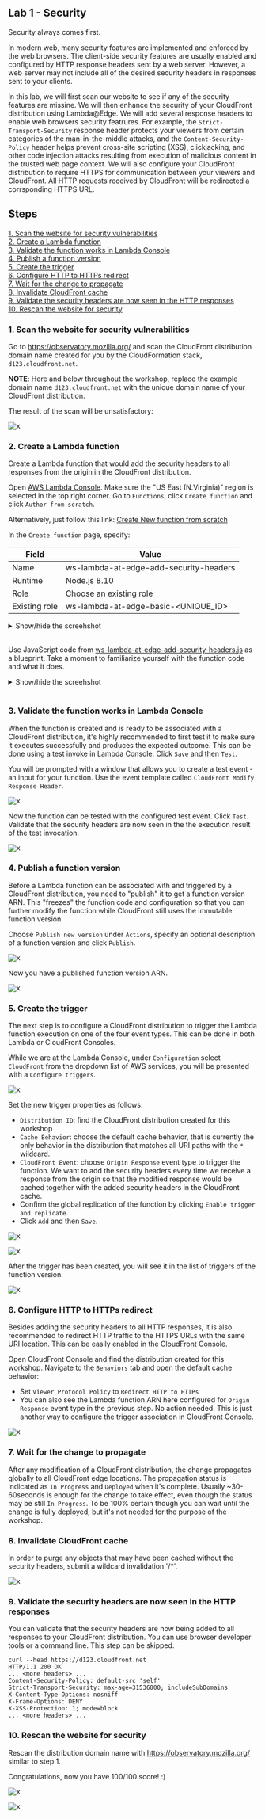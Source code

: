 ## Lab 1 - Security

Security always comes first.

In modern web, many security features are implemented and enforced by the web browsers. The client-side security features are usually enabled and configured by HTTP response headers sent by a web server. However, a web server may not include all of the desired security headers in responses sent to your clients.

In this lab, we will first scan our website to see if any of the security features are missine. We will then enhance the security of your CloudFront distribution using Lambda@Edge. We will add several response headers to enable web browsers security featrures. For example, the ```Strict-Transport-Security``` response header protects your viewers from certain categories of the man-in-the-middle attacks, and the ```Content-Security-Policy``` header helps prevent cross-site scripting (XSS), clickjacking, and other code injection attacks resulting from execution of malicious content in the trusted web page context. We will also configure your CloudFront distribution to require HTTPS for communication between your viewers and CloudFront. All HTTP requests received by CloudFront will be redirected a corrsponding HTTPS URL.

## Steps

[1. Scan the website for security vulnerabilities](#1-scan-the-website-for-security-vulnerabilities)  
[2. Create a Lambda function](#2-create-a-lambda-function)  
[3. Validate the function works in Lambda Console](#3-validate-the-function-works-in-lambda-console)  
[4. Publish a function version](#4-publish-a-function-version)  
[5. Create the trigger](#5-create-the-trigger)  
[6. Configure HTTP to HTTPs redirect](#6-configure-http-to-https-redirect)  
[7. Wait for the change to propagate](#7-wait-for-the-change-to-propagate)  
[8. Invalidate CloudFront cache](#8-invalidate-cloudfront-cache)   
[9. Validate the security headers are now seen in the HTTP responses](#9-validate-the-security-headers-are-now-seen-in-the-http-responses)  
[10. Rescan the website for security](#10-rescan-the-website-for-security)  

### 1. Scan the website for security vulnerabilities

Go to https://observatory.mozilla.org/ and scan the CloudFront distribution domain name created for you by the CloudFormation stack, `d123.cloudfront.net`.

**NOTE**: Here and below throughout the workshop, replace the example domain name `d123.cloudfront.net` with the unique domain name of your CloudFront distribution.

The result of the scan will be unsatisfactory:

<kbd>![x](./img/00-scan-bad-security.png)</kbd>

### 2. Create a Lambda function

Create a Lambda function that would add the security headers to all responses from the origin in the CloudFront distribution.

Open [AWS Lambda Console](https://console.aws.amazon.com/lambda/home?region=us-east-1#/). Make sure the "US East (N.Virginia)" region is selected in the top right corner. Go to `Functions`, click `Create function` and click `Author from scratch`.

Alternatively, just follow this link: [Create New function from scratch](https://console.aws.amazon.com/lambda/home?region=us-east-1#/create?tab=authorFromScratch)

In the `Create function` page, specify:

Field | Value
--- | ---
Name | ws-lambda-at-edge-add-security-headers
Runtime | Node.js 8.10
Role | Choose an existing role
Existing role | ws-lambda-at-edge-basic-<UNIQUE_ID>

<details><summary>Show/hide the screehshot</summary>
  
  <kbd>[![](./img/01-create-function.png)](#)</kbd>
</details><br/>

Use JavaScript code from [ws-lambda-at-edge-add-security-headers.js](./ws-lambda-at-edge-add-security-headers.js) as a blueprint. Take a moment to familiarize yourself with the function code and what it does.

<details><summary>Show/hide the screehshot</summary>
  
  <kbd>[![](./img/02-function-createed.png)](#)</kbd>
</details><br/>

### 3. Validate the function works in Lambda Console

When the function is created and is ready to be associated with a CloudFront distribution, it's highly recommended to first test it to make sure it executes successfully and produces the expected outcome. This can be done using a test invoke in Lambda Console. Click `Save` and then `Test`.

You will be prompted with a window that allows you to create a test event - an input for your function. Use the event template called `CloudFront Modify Response Header`.

<kbd>![x](./img/03-configure-test-event.png)</kbd>

Now the function can be tested with the configured test event. Click `Test`.
Validate that the security headers are now seen in the the execution result of the test invocation.

<kbd>![x](./img/04-test-invoke-successful.png)</kbd>

### 4. Publish a function version

Before a Lambda function can be associated with and triggered by a CloudFront distribution, you need to "publish" it to get a function version ARN. This "freezes" the function code and configuration so that you can further modify the function while CloudFront still uses the immutable function version.

Choose `Publish new version` under `Actions`, specify an optional description of a function version and click `Publish`.

<kbd>![x](./img/05-publish-new-version.png)</kbd>

Now you have a published function version ARN.

<kbd>![x](./img/06-new-version-published.png)</kbd>

### 5. Create the trigger

The next step is to configure a CloudFront distribution to trigger the Lambda function execution on one of the four event types. This can be done in both Lambda or CloudFront Consoles.

While we are at the Lambda Console, under `Configuration` select `CloudFront` from the dropdown list of AWS services, you will be presented with a `Configure triggers`. 

<kbd>![x](./img/07-add-trigger-0.png)</kbd>

Set the new trigger properties as follows:

* `Distribution ID`: find the CloudFront distribution created for this workshop  
* `Cache Behavior`: choose the default cache behavior, that is currently the only behavior in the distribution that matches all URI paths with the `*` wildcard.  
* `CloudFront Event`: choose `Origin Response` event type to trigger the function. We want to add the security headers every time we receive a response from the origin so that the modified response would be cached together with the added security headers in the CloudFront cache.
* Confirm the global replication of the function by clicking `Enable trigger and replicate`.
* Click `Add` and then `Save`.

<kbd>![x](./img/07-add-trigger-1.png)</kbd>

<kbd>![x](./img/07-add-trigger-2.png)</kbd>

After the trigger has been created, you will see it in the list of triggers of the function version.

<kbd>![x](./img/08-trigger-created.png)</kbd>

### 6. Configure HTTP to HTTPs redirect

Besides adding the security headers to all HTTP responses, it is also recommended to redirect HTTP traffic to the HTTPS URLs with the same URI location. This can be easily enabled in the CloudFront Console.

Open CloudFront Console and find the distribution created for this workshop. Navigate to the `Behaviors` tab and open the default cache behavior:
* Set `Viewer Protocol Policy` to `Redirect HTTP to HTTPs`
* You can also see the Lambda function ARN here configured for `Origin Response` event type in the previous step. No action needed. This is just another way to configure the trigger association in CloudFront Console.

<kbd>![x](./img/09-edit-cb.png)</kbd>

### 7. Wait for the change to propagate

After any modification of a CloudFront distribution, the change propagates globally to all CloudFront edge locations. The propagation status is indicated as `In Progress` and `Deployed` when it's complete. Usually ~30-60seconds is enough for the change to take effect, even though the status may be still `In Progress`. To be 100% certain though you can wait until the change is fully deployed, but it's not needed for the purpose of the workshop.

### 8. Invalidate CloudFront cache

In order to purge any objects that may have been cached without the security headers, submit a wildcard invalidation '/*'.

<kbd>![x](./img/10-invalidate.png)</kbd>

### 9. Validate the security headers are now seen in the HTTP responses

You can validate that the security headers are now being added to all responses to your CloudFront distribution. You can use browser developer tools or a command line. This step can be skipped.

```
curl --head https://d123.cloudfront.net
HTTP/1.1 200 OK
... <more headers> ...
Content-Security-Policy: default-src 'self'
Strict-Transport-Security: max-age=31536000; includeSubDomains
X-Content-Type-Options: nosniff
X-Frame-Options: DENY
X-XSS-Protection: 1; mode=block
... <more headers> ...
```

### 10. Rescan the website for security

Rescan the distribution domain name with https://observatory.mozilla.org/ similar to step 1.

Congratulations, now you have 100/100 score! :)

<kbd>![x](./img/11-scan-security-good-1.png)</kbd>

<kbd>![x](./img/12-scan-security-goog-2.png)</kbd>
